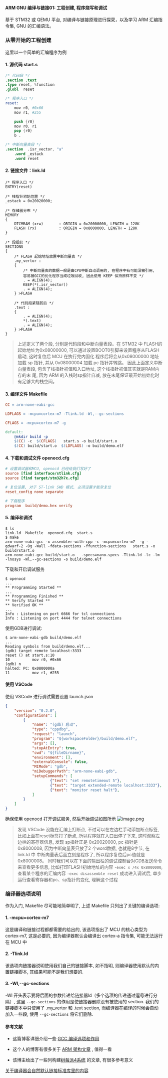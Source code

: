 #### ARM GNU 编译与链接01: 工程创建, 程序烧写和调试

基于 STM32 或 QEMU 平台, 对编译与链接原理进行探究，以及学习 ARM 汇编指令集, GNU 的汇编语法。

### 从零开始的工程创建

这里以一个简单的汇编程序为例

#### 1. 源代码 start.s

```s
/* 代码段 */
.section .text
.type reset, %function
.globl  reset

/* 程序入口 */
reset:
    mov r0, #0x66
    mov r1, #255

    push {r0}
    mov r0, r1
    pop {r0}
    b .

/* 中断向量表段 */
.section  .isr_vector, "a"
    .word _estack
    .word reset
```

#### 2. 链接文件：link.ld
```ld
/* 程序入口 */
ENTRY(reset)

/* 栈指针初始位置 */
_estack = 0x20020000;

/* 存储器分布 */
MEMORY
{
    DTCMRAM (xrw)       : ORIGIN = 0x20000000, LENGTH = 128K
    FLASH (rx)          : ORIGIN = 0x8000000, LENGTH = 128K
}

/* 段组织 */
SECTIONS
{
    /* FLASH 起始地址放置中断向量表 */
    .my_vertor :
    {
        /* 中断向量表的数据一般是由CPU中断自动调用的, 在程序中有可能没被引用, 
        容易被GCC的优化程序当成垃圾回收, 因此使用 KEEP 保持原样不变 */
        . = ALIGN(4);
        KEEP(*(.isr_vector))
        . = ALIGN(4);
    } >FLASH

    /* 代码段紧随其后 */
    .text :
    {
        . = ALIGN(4);
        *(.text)
        . = ALIGN(4);
    } >FLASH
}
```

> 上述定义了两个段, 分别是代码段和中断向量表段。在 STM32 中 FLASH的起始地址为0x08000000, 可以通过设置BOOT0引脚来设置程序从FLASH启动, 这时复位后 MCU 在执行完内固化  程序后将会从0x08000000 地址加载 sp 指针, 并从 0x08000004 加载 pc 指针并转跳。
> 因此上面定义中断向量表段, 包含了栈指针初值和入口地址, 这个栈指针初值其实就是RAM内存的末 尾, 因为 ARM 的入栈时sp指针自减, 放在末尾保证最开始初始化时有足够大的栈空间。


#### 3. 编译文件 Makefile
```makefile
CC = arm-none-eabi-gcc

LDFLAGS = -mcpu=cortex-m7 -Tlink.ld -Wl,--gc-sections

CFLAGS = -mcpu=cortex-m7 -g

default:
	@mkdir build -p
	$(CC) -c  $(CFLAGS)   start.s -o build/start.o
	$(CC) build/start.o  $(LDFLAGS) -o build/demo.elf
```

#### 4. 下载和调试文件 openocd.cfg

```cfg
# 设置调试器和MCU, openocd 已经给我们写好了
source [find interface/stlink.cfg]
source [find target/stm32h7x.cfg]

# 复位设置, 对于 ST-link SWD 模式, 必须设置才能软复位
reset_config none separate

# 下载程序
program  build/demo.hex verify
```

#### 5. 编译和调试

```
$ ls
link.ld  Makefile  openocd.cfg  start.s
$ make
arm-none-eabi-gcc -x assembler-with-cpp -c -mcpu=cortex-m7  -g -gdwarf-2 -Og -Wall -fdata-sections -ffunction-sections   start.s -o build/start.o
arm-none-eabi-gcc build/start.o   -specs=nano.specs -Tlink.ld -lc -lm -lnosys -Wl,--gc-sections -o build/demo.elf
```

下载和开启调试服务

```
$ openocd
...
** Programming Started **
...
** Programming Finished **
** Verify Started **
** Verified OK **
...
Info : Listening on port 6666 for tcl connections
Info : Listening on port 4444 for telnet connections
```

使用GDB进行调试:

```
$ arm-none-eabi-gdb build/demo.elf
...
Reading symbols from build/demo.elf...
(gdb) target remote localhost:3333
reset () at start.s:10
10          mov r0, #0x66
(gdb) n
halted: PC: 0x0800000a
11          mov r1, #255
```

#### 使用 VSCode
使用 VSCode 进行调试需要设置 launch.json
```json
{
    "version": "0.2.0",
    "configurations": [
        {
            "name": "(gdb) 启动",
            "type": "cppdbg",
            "request": "launch",
            "program": "${workspaceFolder}/build/demo.elf",
            "args": [],
            "stopAtEntry": true,
            "cwd": "${fileDirname}",
            "environment": [],
            "externalConsole": false,
            "MIMode": "gdb",
            "miDebuggerPath": "arm-none-eabi-gdb",
            "setupCommands": [
                    {"text": "set remotetimeout 5"},
                    {"text": "target extended-remote localhost:3333"},
                    {"text": "monitor reset halt"},
            ]
        }
    ]
}
```

确保使用 openocd 打开调试服务, 然后开始调试如图所示
![image.png](https://upload-images.jianshu.io/upload_images/17837162-a2a162e93108d452.png?imageMogr2/auto-orient/strip%7CimageView2/2/w/1240)

> 发现 VSCode 没能在汇编上打断点, 不过可以在左边栏手动添加断点标签, 比如上面在reset标签打了断点, 所以程序就在入口出停了下来, 这时观察左边栏的寄存器信息, 发现 sp指针正是 0x20020000, pc 指针是 0x8000008, 因为中断向量表只放了2 个word数据, 也就是8字节, 在 link.ld 中 中断向量表后面立刻是程序了, 所以程序复位后pc值就是0x8000008。
> 同时我们可以在下面的输出栏的调试控制台对GDB发送命令来查看更多信息, 比如打印FLASH初始地址的内容 `-exec x /4x 0x8000000`, 查看某个程序的汇编内容 `-exec disassemble reset` 
> 成功进入调试后, 单步运行查看寄存器和pc、sp指针的变化, 理解这个过程


### 编译器选项说明


作为入门, Makefile 尽可能地简单明了, 上述 Makefile 只列出了关键的编译选项:

#### 1. -mcpu=cortex-m7

这是编译和链接过程都都需要的给出的, 该选项指出了 MCU 的核心类型为 cortex-m7, 这是必要的, 因为编译器默认会编译出 cortex-a 指令集, 可能无法运行在 MCU 中

#### 2. -Tlink.ld

该选项向链接器说明使用我们自己的链接脚本, 如不指明, 则编译器使用默认的内置链接脚本, 其结果可能不是我们想要的.

#### 3. -Wl,--gc-sections 

-Wl 开头表示要将后面的参数传递给链接器ld（多个选项的传递通过逗号进行分隔）, 这里 `--gc-sections` 的作用是使链接器删除没有被使用的 section. 我们的链接脚本中只使用了 .my_vertor 和 .text section, 而编译器在编译的时候会自动加入一些段, 使用 `--gc-sections` 将它们删除.

#### 参考文献

* 这篇博客详细介绍一些 [GCC 编译选项和作用](https://blog.csdn.net/laifengyuan1/article/details/108662522?utm_medium=distribute.pc_relevant.none-task-blog-2~default~baidujs_baidulandingword~default-1-108662522-blog-118416568.pc_relevant_aa&spm=1001.2101.3001.4242.2&utm_relevant_index=4)

* 这个人的博客有很多关于 [ARM 架构文章](https://www.jianshu.com/p/e7705a8aa03a) , 值得一看

* 该博主给出了一些列构建[树莓派4系统](https://jsandler18.github.io/explanations/linker_ld.html) 的文章, 有很多参考意义

[关于编译器会自然默认链接标准库里的内容](https://stackoverflow.com/questions/57357726/linking-failed-when-use-indirectly-the-gnu-linker)
